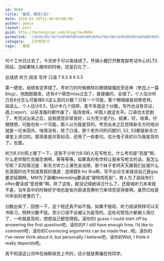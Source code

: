 ```yaml
---
id: 9688
title: '雅思，雅思[续]'
date: 2010-03-19T12:40:03+00:00
author: omale
layout: post
guid: http://hezongjian.com/blog/?p=9688
permalink: '/2010/03/19/%e9%9b%85%e6%80%9d%ef%bc%8c%e9%9b%85%e6%80%9d%e7%bb%ad/'
category:   工作和学习  
tags:   雅思
---
```

10个工作日过去了，今天终于可以查成绩了。怀揣小鹿打开教育部考试中心IELTS网站，当结果映入眼帘的时候，还是石化了&#8230;

<tr style="font-size: 14px; font-family: Arial, 宋体; ">
  <td>
  </td>
</tr>

 

<tr style="font-size: 14px; font-family: Arial, 宋体; ">
  <td>
    总成绩 
  </td>
  
  <td>
    听力 
  </td>
  
  <td>
    阅读 
  </td>
  
  <td>
    写作 
  </td>
  
  <td>
    口语
  </td>
</tr>

<tr style="font-size: 14px; font-family: Arial, 宋体; " align="center">
  <td>
    7
  </td>
  
  <td>
    8.5
  </td>
  
  <td>
    8
  </td>
  
  <td>
    6
  </td>
  
  <td>
    5.5
  </td>
</tr>

 

 

第一感觉，成绩肯定弄错了。考听力的时候被除衫眼镜娘骚扰至走神（参加上一篇blog），地图题跟丢，还有4个填空miss过去了，直接编的，全错了。个人估分听力在6分怎么可能得8.5这么高的分数？只有一个可能，那个眼镜娘是阅卷老师。阅读么，个人估计8.5，估计中几个陷阱，差不多就这个分数。写作也没有异议，遇上report，以前准备的都作废了，临场发挥，中国人就这水平。口语也太悲剧了，考完试出来之后，自我感觉非常良好，以为至少是7分。结果，哎，结果。仔细想想，可能也有一个可能，那人以为我是背的。考完出来之后觉得新东方的培训就是一坨米田共，啥用没有，除了口语，那个老外问的问题S1, S2, S3都是新东方课堂上讲过的。那简直是对答如流，还用了一些套句。估计鬼子真的以为我是背的了。也罢。

听力8.5分网上搜了一下，还有不少听力8.5的人在写枪文。什么考的是&ldquo;态度&rdquo;啊，什么老师帮忙克服恐惧啊，等等等等。如果真的有学校让我来写枪文的话，我怎么写呢？实际情况是：新东方听力上课完全没用，那个妹子老师天天跟我们扯蛋什么在英国的也不知道真假的遭遇：选择题B for Bra啊，写不出论文来就说自己是gay要求延期啊，MM为了装嫩Interesting要读成&ldquo;硬特肉死挺&rdquo;，男人为了装纯爷们often要读成&ldquo;爱抚臀&rdquo;啊。除了这些，就没记得她讲过什么了。还是咱听力本来就不差，当年高中的时候好歹咱也是省内英语竞赛听力单项奖获得者啊，虽然已经是10年前的老黄历了。

分数出来了，回想一下，这个班还真不如不报。如果不报班，听力阅读照样可以买书练习，照样分数不低。至少口语不会被认为是背的。这些句型估计都被人用烂了，一听就是背的，想想自己都觉得假。滚你的I guess I could start off by answering the first question吧，滚你的If I still have enough time, I&#8217;d like to comment吧，滚你的Convincing arguments can be made that&#8230;吧。滚你的I&#8217;ve never think about it, but personally I believe吧，滚你的Well, I think it really depends吧。

真不知道这公司咋在纳斯纳克上市的，估计就是靠骗在校同学。

 